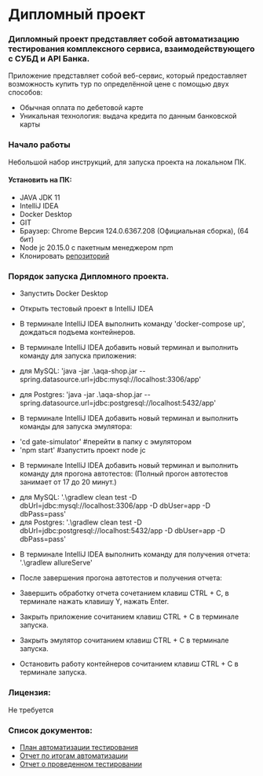# Дипломный проект

### Дипломный проект представляет собой автоматизацию тестирования комплексного сервиса, взаимодействующего с СУБД и API Банка.

Приложение представляет собой веб-сервис, который предоставляет возможность купить тур по определённой цене с помощью
двух способов:

* Обычная оплата по дебетовой карте
* Уникальная технология: выдача кредита по данным банковской карты

### Начало работы

Небольшой набор инструкций, для запуска проекта на локальном ПК.

#### Установить на ПК:

* JAVA JDK 11
* IntelliJ IDEA
* Docker Desktop
* GIT
* Браузер: Chrome Версия 124.0.6367.208 (Официальная сборка), (64 бит)
* Node jc 20.15.0 с пакетным менеджером npm
* Клонировать [репозиторий](https://github.com/raosipova/diplomQA)

### Порядок запуска Дипломного проекта.

* Запустить Docker Desktop

* Открыть тестовый проект в IntelliJ IDEA

* В терминале IntelliJ IDEA выполнить команду 'docker-compose up', дождаться подъема контейнеров.

* В терминале IntelliJ IDEA добавить новый терминал и выполнить команду для запуска приложения:

- для MySQL: 'java -jar .\aqa-shop.jar --spring.datasource.url=jdbc:mysql://localhost:3306/app'

- для Postgres: 'java -jar .\aqa-shop.jar --spring.datasource.url=jdbc:postgresql://localhost:5432/app'

* В терминале IntelliJ IDEA добавить новый терминал и выполнить команды для запуска эмулятора:

- 'cd gate-simulator' #перейти в папку с эмулятором
- 'npm start' #запустить проект node jc

* В терминале IntelliJ IDEA добавить новый терминал и выполнить команду для прогона автотестов: (Полный прогон
  автотестов занимает от 17 до 20 минут.)

- для MySQL: '.\gradlew clean test -D dbUrl=jdbc:mysql://localhost:3306/app -D dbUser=app -D dbPass=pass'
- для Postgres: '.\gradlew clean test -D dbUrl=jdbc:postgresql://localhost:5432/app -D dbUser=app -D dbPass=pass'

* В терминале IntelliJ IDEA выполнить команду для получения отчета: '.\gradlew allureServe'
* После завершения прогона автотестов и получения отчета:

* Завершить обработку отчета сочетанием клавиш CTRL + C, в терминале нажать клавишу Y, нажать Enter.
* Закрыть приложение сочитанием клавиш CTRL + C в терминале запуска.
* Закрыть эмулятор сочитанием клавиш CTRL + C в терминале запуска.
* Остановить работу контейнеров сочитанием клавиш CTRL + C в терминале запуска.

### Лицензия:
Не требуется

### Список документов:

* [План автоматизации тестирования](https://github.com/raosipova/diplomQA/blob/main/docs/Plan.md)
* [Отчет по итогам автоматизации](https://github.com/raosipova/diplomQA/blob/main/docs/Summary.md)
* [Отчет о проведенном тестировании](https://github.com/raosipova/diplomQA/blob/main/docs/Report.md)
